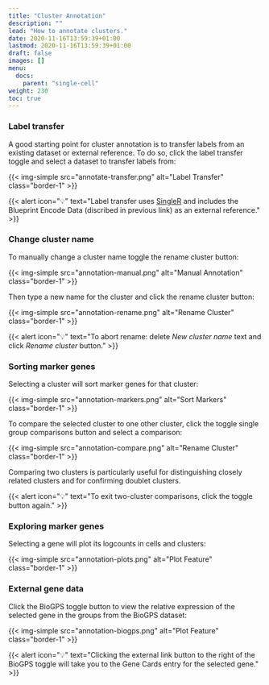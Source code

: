 ```yaml
---
title: "Cluster Annotation"
description: ""
lead: "How to annotate clusters."
date: 2020-11-16T13:59:39+01:00
lastmod: 2020-11-16T13:59:39+01:00
draft: false
images: []
menu:
  docs:
    parent: "single-cell"
weight: 230
toc: true
---
```


### Label transfer

A good starting point for cluster annotation is to transfer labels from an existing dataset or external reference. To do so, click the label transfer toggle and select a dataset to transfer labels from:

{{< img-simple src="annotate-transfer.png" alt="Label Transfer" class="border-1" >}}

{{< alert icon="💡" text="Label transfer uses <a href='http://bioconductor.org/books/release/OSCA/cell-type-annotation.html'>SingleR</a> and includes the Blueprint Encode Data (discribed in previous link) as an external reference." >}}


### Change cluster name

To manually change a cluster name toggle the rename cluster button:

{{< img-simple src="annotation-manual.png" alt="Manual Annotation" class="border-1" >}}

Then type a new name for the cluster and click the rename cluster button:

{{< img-simple src="annotation-rename.png" alt="Rename Cluster" class="border-1" >}}

{{< alert icon="💡" text="To abort rename: delete <i>New cluster name</i> text and click <i>Rename cluster</i> button." >}}

### Sorting marker genes

Selecting a cluster will sort marker genes for that cluster:

{{< img-simple src="annotation-markers.png" alt="Sort Markers" class="border-1" >}}

To compare the selected cluster to one other cluster, click the toggle single group comparisons button and select a comparison:

{{< img-simple src="annotation-compare.png" alt="Rename Cluster" class="border-1" >}}

Comparing two clusters is particularly useful for distinguishing closely related clusters and for confirming doublet clusters.

{{< alert icon="💡" text="To exit two-cluster comparisons, click the toggle button again." >}}

### Exploring marker genes

Selecting a gene will plot its logcounts in cells and clusters:

{{< img-simple src="annotation-plots.png" alt="Plot Feature" class="border-1" >}}

### External gene data

Click the BioGPS toggle button to view the relative expression of the selected gene in the groups from the BioGPS dataset:

{{< img-simple src="annotation-biogps.png" alt="Plot Feature" class="border-1" >}}

{{< alert icon="💡" text="Clicking the external link button to the right of the BioGPS toggle will take you to the Gene Cards entry for the selected gene." >}}